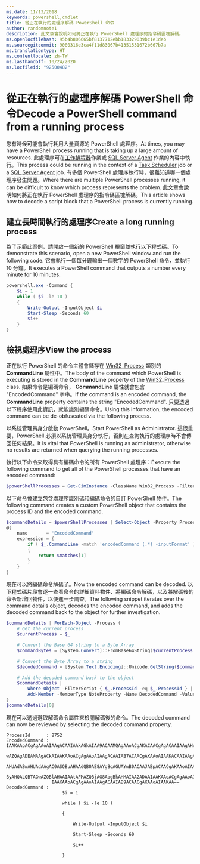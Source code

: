 ```yaml
---
ms.date: 11/13/2018
keywords: powershell,cmdlet
title: 從正在執行的處理序解碼 PowerShell 命令
author: randomnote1
description: 此文章會說明如何將正在執行 PowerShell 處理序的指令碼區塊解碼。
ms.openlocfilehash: 95b4b806665bf8137712ebb183329039bc1e1deb
ms.sourcegitcommit: 9080316e3ca4f11d83067b41351531672b667b7a
ms.translationtype: HT
ms.contentlocale: zh-TW
ms.lasthandoff: 10/24/2020
ms.locfileid: "92500482"
---
```

# <a name="decode-a-powershell-command-from-a-running-process"></a><span data-ttu-id="491f7-104">從正在執行的處理序解碼 PowerShell 命令</span><span class="sxs-lookup"><span data-stu-id="491f7-104">Decode a PowerShell command from a running process</span></span>

<span data-ttu-id="491f7-105">您有時候可能會執行耗用大量資源的 PowerShell 處理序。</span><span class="sxs-lookup"><span data-stu-id="491f7-105">At times, you may have a PowerShell process running that is taking up a large amount of resources.</span></span>
<span data-ttu-id="491f7-106">此處理序可在[工作排程器][]作業或 [SQL Server Agent][] 作業的內容中執行。</span><span class="sxs-lookup"><span data-stu-id="491f7-106">This process could be running in the context of a [Task Scheduler][] job or a [SQL Server Agent][] job.</span></span> <span data-ttu-id="491f7-107">有多個 PowerShell 處理序執行時，很難知道哪一個處理序發生問題。</span><span class="sxs-lookup"><span data-stu-id="491f7-107">Where there are multiple PowerShell processes running, it can be difficult to know which process represents the problem.</span></span> <span data-ttu-id="491f7-108">此文章會說明如何將正在執行 PowerShell 處理序的指令碼區塊解碼。</span><span class="sxs-lookup"><span data-stu-id="491f7-108">This article shows how to decode a script block that a PowerShell process is currently running.</span></span>

## <a name="create-a-long-running-process"></a><span data-ttu-id="491f7-109">建立長時間執行的處理序</span><span class="sxs-lookup"><span data-stu-id="491f7-109">Create a long running process</span></span>

<span data-ttu-id="491f7-110">為了示範此案例，請開啟一個新的 PowerShell 視窗並執行以下程式碼。</span><span class="sxs-lookup"><span data-stu-id="491f7-110">To demonstrate this scenario, open a new PowerShell window and run the following code.</span></span> <span data-ttu-id="491f7-111">它會執行一個每分鐘輸出一個數字的 PowerShell 命令，並執行 10 分鐘。</span><span class="sxs-lookup"><span data-stu-id="491f7-111">It executes a PowerShell command that outputs a number every minute for 10 minutes.</span></span>

```powershell
powershell.exe -Command {
    $i = 1
    while ( $i -le 10 )
    {
        Write-Output -InputObject $i
        Start-Sleep -Seconds 60
        $i++
    }
}
```

## <a name="view-the-process"></a><span data-ttu-id="491f7-112">檢視處理序</span><span class="sxs-lookup"><span data-stu-id="491f7-112">View the process</span></span>

<span data-ttu-id="491f7-113">正在執行 PowerShell 的命令主體會儲存在 [Win32_Process][] 類別的 **CommandLine** 屬性中。</span><span class="sxs-lookup"><span data-stu-id="491f7-113">The body of the command which PowerShell is executing is stored in the **CommandLine** property of the [Win32_Process][] class.</span></span> <span data-ttu-id="491f7-114">如果命令是編碼命令， **CommandLine** 屬性就會包含 "EncodedCommand" 字串。</span><span class="sxs-lookup"><span data-stu-id="491f7-114">If the command is an encoded command, the **CommandLine** property contains the string "EncodedCommand".</span></span> <span data-ttu-id="491f7-115">只要透過以下程序使用此資訊，就能識別編碼命令。</span><span class="sxs-lookup"><span data-stu-id="491f7-115">Using this information, the encoded command can be de-obfuscated via the following process.</span></span>

<span data-ttu-id="491f7-116">以系統管理員身分啟動 PowerShell。</span><span class="sxs-lookup"><span data-stu-id="491f7-116">Start PowerShell as Administrator.</span></span> <span data-ttu-id="491f7-117">這很重要，PowerShell 必須以系統管理員身分執行，否則在查詢執行的處理序時不會傳回任何結果。</span><span class="sxs-lookup"><span data-stu-id="491f7-117">It is vital that PowerShell is running as administrator, otherwise no results are returned when querying the running processes.</span></span>

<span data-ttu-id="491f7-118">執行以下命令來取得具有編碼命令的所有 PowerShell 處理序：</span><span class="sxs-lookup"><span data-stu-id="491f7-118">Execute the following command to get all of the PowerShell processes that have an encoded command:</span></span>

```powershell
$powerShellProcesses = Get-CimInstance -ClassName Win32_Process -Filter 'CommandLine LIKE "%EncodedCommand%"'
```

<span data-ttu-id="491f7-119">以下命令會建立包含處理序識別碼和編碼命令的自訂 PowerShell 物件。</span><span class="sxs-lookup"><span data-stu-id="491f7-119">The following command creates a custom PowerShell object that contains the process ID and the encoded command.</span></span>

```powershell
$commandDetails = $powerShellProcesses | Select-Object -Property ProcessId,
@{
    name       = 'EncodedCommand'
    expression = {
        if ( $_.CommandLine -match 'encodedCommand (.*) -inputFormat' )
        {
            return $matches[1]
        }
    }
}
```

<span data-ttu-id="491f7-120">現在可以將編碼命令解碼了。</span><span class="sxs-lookup"><span data-stu-id="491f7-120">Now the encoded command can be decoded.</span></span> <span data-ttu-id="491f7-121">以下程式碼片段會逐一查看命令的詳細資料物件、將編碼命令解碼，以及將解碼後的命令新增回物件，以便進一步調查。</span><span class="sxs-lookup"><span data-stu-id="491f7-121">The following snippet iterates over the command details object, decodes the encoded command, and adds the decoded command back to the object for further investigation.</span></span>

```powershell
$commandDetails | ForEach-Object -Process {
    # Get the current process
    $currentProcess = $_

    # Convert the Base 64 string to a Byte Array
    $commandBytes = [System.Convert]::FromBase64String($currentProcess.EncodedCommand)

    # Convert the Byte Array to a string
    $decodedCommand = [System.Text.Encoding]::Unicode.GetString($commandBytes)

    # Add the decoded command back to the object
    $commandDetails |
        Where-Object -FilterScript { $_.ProcessId -eq $_.ProcessId } |
        Add-Member -MemberType NoteProperty -Name DecodedCommand -Value $decodedCommand
}
$commandDetails[0]
```

<span data-ttu-id="491f7-122">現在可以透過選取解碼命令屬性來檢閱解碼後的命令。</span><span class="sxs-lookup"><span data-stu-id="491f7-122">The decoded command can now be reviewed by selecting the decoded command property.</span></span>

```Output
ProcessId      : 8752
EncodedCommand : IAAKAAoACgAgAAoAIAAgACAAIAAkAGkAIAA9ACAAMQAgAAoACgAKACAACgAgACAAIAAgAHcAaABpAGwAZQAgACgAIAAkAGkAIAAtAG
                 wAZQAgADEAMAAgACkAIAAKAAoACgAgAAoAIAAgACAAIAB7ACAACgAKAAoAIAAKACAAIAAgACAAIAAgACAAIABXAHIAaQB0AGUALQBP
                 AHUAdABwAHUAdAAgAC0ASQBuAHAAdQB0AE8AYgBqAGUAYwB0ACAAJABpACAACgAKAAoAIAAKACAAIAAgACAAIAAgACAAIABTAHQAYQ
                 ByAHQALQBTAGwAZQBlAHAAIAAtAFMAZQBjAG8AbgBkAHMAIAA2ADAAIAAKAAoACgAgAAoAIAAgACAAIAAgACAAIAAgACQAaQArACsA
                 IAAKAAoACgAgAAoAIAAgACAAIAB9ACAACgAKAAoAIAAKAA==
DecodedCommand :
                     $i = 1

                     while ( $i -le 10 )

                     {

                         Write-Output -InputObject $i

                         Start-Sleep -Seconds 60

                         $i++

                     }
```

[工作排程器]: /windows/desktop/TaskSchd/task-scheduler-start-page
[Task Scheduler]: /windows/desktop/TaskSchd/task-scheduler-start-page
[SQL Server Agent]: /sql/ssms/agent/sql-server-agent
[Win32_Process]: /windows/desktop/CIMWin32Prov/win32-process
